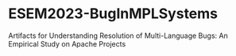 # ESEM2023-BugInMPLSystems
Artifacts for Understanding Resolution of Multi-Language Bugs: An Empirical Study on Apache Projects
